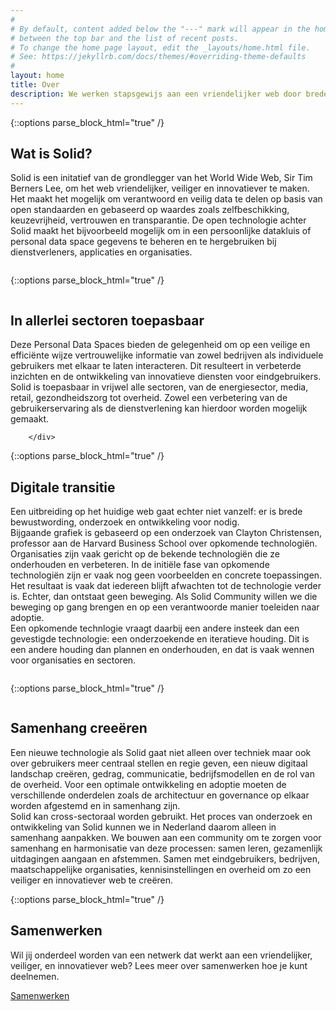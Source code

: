 ```yaml
---
#
# By default, content added below the "---" mark will appear in the home page
# between the top bar and the list of recent posts.
# To change the home page layout, edit the _layouts/home.html file.
# See: https://jekyllrb.com/docs/themes/#overriding-theme-defaults
#
layout: home
title: Over
description: We werken stapsgewijs aan een vriendelijker web door brede bewustwording, onderzoek en implementaties.
---
```


{::options parse_block_html="true" /}
<div class="wrapperprojects" markdown="0">
            <div class="projectblock">
             <div class="project_text">
              <h2>
Wat is Solid?
              </h2>
              <p>
Solid is een initatief van de grondlegger van het World Wide Web, Sir Tim Berners Lee, om het web vriendelijker, veiliger en innovatiever te maken.
Het maakt het mogelijk om verantwoord en veilig data te delen op basis van open standaarden en gebaseerd op waardes zoals zelfbeschikking, keuzevrijheid, vertrouwen en transparantie.
De open technologie achter Solid maakt het bijvoorbeeld mogelijk om in een persoonlijke datakluis of personal data space gegevens te beheren en te hergebruiken bij dienstverleners, applicaties en organisaties.<br> 
                </p>
              </div>
              <div class="project_img">
                <img src="/img/vault.svg" alt="">
            </div>         
        </div>
</div>


{::options parse_block_html="true" /}
<div class="wrapperprojects" markdown="0">
            <div class="projectblock">
                 <div class="project_img">
                <img src="/img/domains.svg" alt="">
            </div>  
             <div class="project_text">
              <h2>
In allerlei sectoren toepasbaar
              </h2>
              <p>
Deze Personal Data Spaces bieden de gelegenheid om op een veilige en efficiënte wijze vertrouwelijke informatie van zowel bedrijven als individuele gebruikers met elkaar te laten interacteren. Dit resulteert in verbeterde inzichten en de ontwikkeling van innovatieve diensten voor eindgebruikers. Solid is toepasbaar in vrijwel alle sectoren, van de energiesector, media, retail, gezondheidszorg tot overheid. Zowel een verbetering van de gebruikerservaring als de dienstverlening kan hierdoor worden mogelijk gemaakt. 
                </p>
              </div>
                    
        </div>
</div>


{::options parse_block_html="true" /}
<div class="wrapperprojects" markdown="0">
            <div class="projectblock">
             <div class="project_text">
              <h2>
Digitale transitie
              </h2>
              <p>
Een uitbreiding op het huidige web gaat echter niet vanzelf: er is brede bewustwording, onderzoek en ontwikkeling voor nodig. <br>
Bijgaande grafiek is gebaseerd op een onderzoek van Clayton Christensen, professor aan de Harvard Business School over opkomende technologiën. 
Organisaties zijn vaak gericht op de bekende technologiën die ze onderhouden en verbeteren. In de initiële fase van opkomende technologiën zijn er vaak nog geen voorbeelden en concrete toepassingen. Het resultaat is vaak dat iedereen blijft afwachten tot de technologie verder is. Echter, dan ontstaat geen beweging. Als Solid Community willen we die beweging op gang brengen en op een verantwoorde manier toeleiden naar adoptie. <br>
Een opkomende technlogie vraagt daarbij een andere insteek dan een gevestigde technologie: een onderzoekende en iteratieve houding.
Dit is een andere houding dan plannen en onderhouden, en dat is vaak wennen voor organisaties en sectoren.
                </p>
              </div>
              <div class="project_img">
                <img src="/img/dilemma-NL.svg" alt="">
            </div>         
        </div>
</div>


{::options parse_block_html="true" /}
<div class="wrapperprojects" markdown="0">
            <div class="projectblock">
            <div class="project_img">
                <img src="/img/phases-NL.svg" alt="">
            </div>         
             <div class="project_text">
              <h2>
Samenhang creeëren
              </h2>
              <p>
Een nieuwe technologie als Solid gaat niet alleen over techniek maar ook over gebruikers meer centraal stellen en regie geven, een nieuw digitaal landschap creëren, gedrag, communicatie, bedrijfsmodellen en de rol van de overheid. Voor een optimale ontwikkeling en adoptie moeten de verschillende onderdelen zoals de architectuur en governance op elkaar worden afgestemd en in samenhang zijn.<br>
Solid kan cross-sectoraal worden gebruikt. Het proces van onderzoek en ontwikkeling van Solid kunnen we in Nederland daarom alleen in samenhang aanpakken. We bouwen aan een community om te zorgen voor samenhang en harmonisatie van deze processen: samen leren, gezamenlijk uitdagingen aangaan en afstemmen. Samen met eindgebruikers, bedrijven, maatschappelijke organisaties, kennisinstellingen en overheid om zo een veiliger en innovatiever web te creëren.
                </p>
              </div>
        </div>
</div>


{::options parse_block_html="true" /}
<div class="wrapperprojects" markdown="0">
            <div class="projectblock">
             <div class="project_text">
              <h2>
Samenwerken
              </h2>
              <p>
Wil jij onderdeel worden van een netwerk dat werkt aan een vriendelijker, veiliger, en innovatiever web?
Lees meer over samenwerken hoe je kunt deelnemen.
                </p>
               <div class="button_align">
               <div class="button"><a class="button_link" href="/samenwerken">Samenwerken</a></div>
              </div>
              </div>
              <div class="project_img">
                <img src="/img/samenwerken3.svg" alt="">
            </div>         
        </div>
</div>


